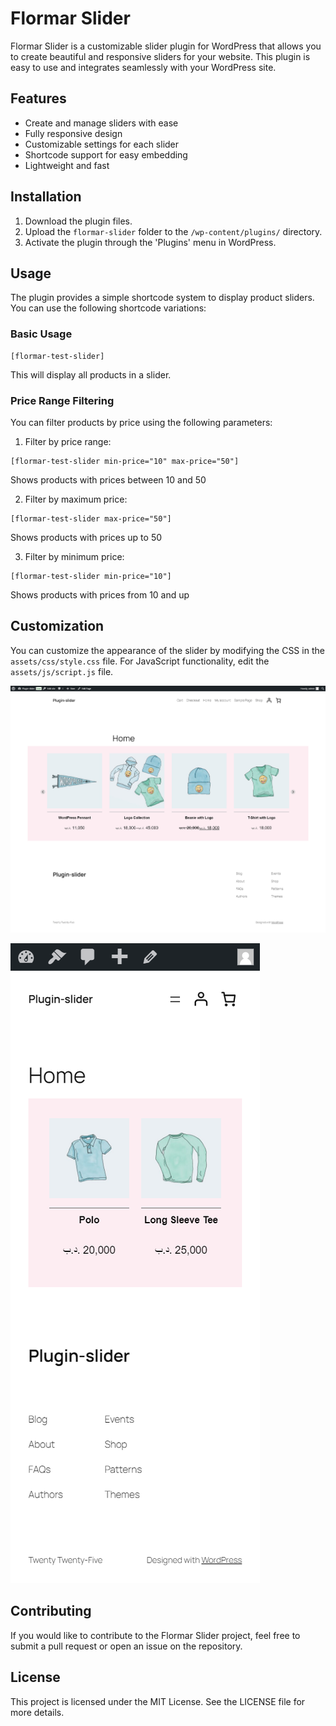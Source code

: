 # Flormar Slider

Flormar Slider is a customizable slider plugin for WordPress that allows you to create beautiful and responsive sliders for your website. This plugin is easy to use and integrates seamlessly with your WordPress site.

## Features

- Create and manage sliders with ease
- Fully responsive design
- Customizable settings for each slider
- Shortcode support for easy embedding
- Lightweight and fast

## Installation

1. Download the plugin files.
2. Upload the `flormar-slider` folder to the `/wp-content/plugins/` directory.
3. Activate the plugin through the 'Plugins' menu in WordPress.

## Usage

The plugin provides a simple shortcode system to display product sliders. You can use the following shortcode variations:

### Basic Usage
```
[flormar-test-slider]
```
This will display all products in a slider.

### Price Range Filtering
You can filter products by price using the following parameters:

1. Filter by price range:
```
[flormar-test-slider min-price="10" max-price="50"]
```
Shows products with prices between 10 and 50

2. Filter by maximum price:
```
[flormar-test-slider max-price="50"]
```
Shows products with prices up to 50

3. Filter by minimum price:
```
[flormar-test-slider min-price="10"]
```
Shows products with prices from 10 and up

## Customization

You can customize the appearance of the slider by modifying the CSS in the `assets/css/style.css` file. For JavaScript functionality, edit the `assets/js/script.js` file.

![](img/1.png)

![](img/2.png)

## Contributing

If you would like to contribute to the Flormar Slider project, feel free to submit a pull request or open an issue on the repository.

## License

This project is licensed under the MIT License. See the LICENSE file for more details.